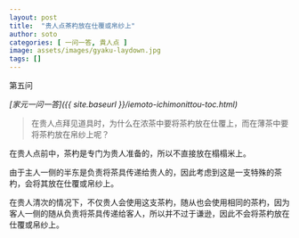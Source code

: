 ```yaml
---
layout: post
title:  "贵人点茶杓放在仕覆或帛纱上"
author: soto
categories: [ 一问一答, 貴人点 ]
image: assets/images/gyaku-laydown.jpg
tags: []
---
```


第五问

*[家元一问一答]({{ site.baseurl }}/iemoto-ichimonittou-toc.html)*

> 在贵人点拜见道具时，为什么在浓茶中要将茶杓放在仕覆上，而在薄茶中要将茶杓放在帛纱上呢？

在贵人点前中，茶杓是专门为贵人准备的，所以不直接放在榻榻米上。

由于主人一侧的半东是负责将茶具传递给贵人的，因此考虑到这是一支特殊的茶杓，会将其放在仕覆或帛纱上。

在贵人清次的情况下，不仅贵人会使用这支茶杓，随从也会使用相同的茶杓，因为客人一侧的随从负责将茶具传递给客人，所以并不过于谦逊，因此不会将茶杓放在仕覆或帛纱上。
